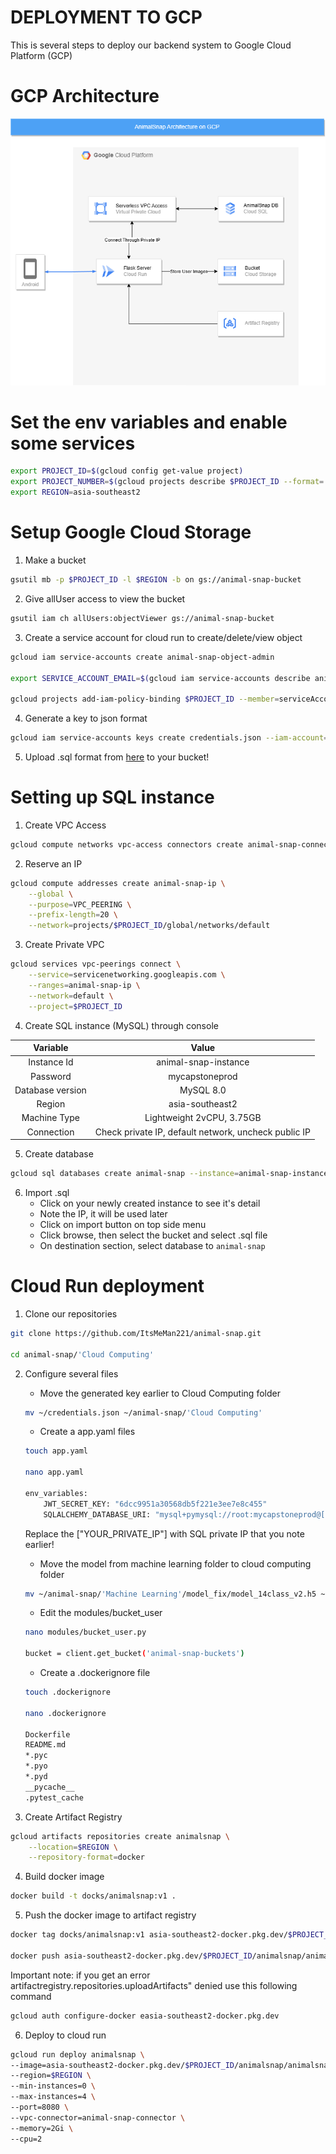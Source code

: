 # DEPLOYMENT TO GCP

This is several steps to deploy our backend system to Google Cloud Platform (GCP)

# GCP Architecture
<img src="https://github.com/ItsMeMan221/animal-snap/blob/main/docs/architecture.png" alt="GCP Architecture">


# Set the env variables and enable some services

```bash
export PROJECT_ID=$(gcloud config get-value project)
export PROJECT_NUMBER=$(gcloud projects describe $PROJECT_ID --format='value(projectNumber)')
export REGION=asia-southeast2
```


# Setup Google Cloud Storage

1. Make a bucket
```bash
gsutil mb -p $PROJECT_ID -l $REGION -b on gs://animal-snap-bucket
```
2. Give allUser access to view the bucket
```bash
gsutil iam ch allUsers:objectViewer gs://animal-snap-bucket
```
3. Create a service account for cloud run to create/delete/view object
```bash
gcloud iam service-accounts create animal-snap-object-admin

export SERVICE_ACCOUNT_EMAIL=$(gcloud iam service-accounts describe animal-snap-object-admin@$PROJECT_ID.iam.gserviceaccount.com --format='value(email)')

gcloud projects add-iam-policy-binding $PROJECT_ID --member=serviceAccount:$SERVICE_ACCOUNT_EMAIL --role=roles/storage.admin

```
4. Generate a key to json format

```bash
gcloud iam service-accounts keys create credentials.json --iam-account=$SERVICE_ACCOUNT_EMAIL
```
5. Upload .sql format from <a href="https://github.com/ItsMeMan221/animal-snap/blob/main/docs/animal-snap.sql">here</a> to your bucket!


# Setting up SQL instance

1. Create VPC Access
```bash
gcloud compute networks vpc-access connectors create animal-snap-connector --region=$REGION --network=default --range=10.8.0.0/28 --min-instances=2 --max-instances=3 --machine-type=f1-micro
```
2. Reserve an IP
```bash
gcloud compute addresses create animal-snap-ip \
    --global \
    --purpose=VPC_PEERING \
    --prefix-length=20 \
    --network=projects/$PROJECT_ID/global/networks/default
```

3. Create Private VPC
```bash
gcloud services vpc-peerings connect \
    --service=servicenetworking.googleapis.com \
    --ranges=animal-snap-ip \
    --network=default \
    --project=$PROJECT_ID
```

4. Create SQL instance (MySQL) through console

| Variable         | Value                                                |
| :---------------:| :---------------------------------------------------:|
| Instance Id      | animal-snap-instance                                 |
| Password         | mycapstoneprod                                       |
| Database version | MySQL 8.0                                            |
| Region           | asia-southeast2                                      |
| Machine Type     | Lightweight 2vCPU, 3.75GB                            |
| Connection       | Check private IP, default network, uncheck public IP |

5. Create database
```bash
gcloud sql databases create animal-snap --instance=animal-snap-instance
```

6. Import .sql
    - Click on your newly created instance to see it's detail
    - Note the IP, it will be used later
    - Click on import button on top side menu 
    - Click browse, then select the bucket and select .sql file
    - On destination section, select database to ``` animal-snap ```

# Cloud Run deployment

1. Clone our repositories 
``` bash 
git clone https://github.com/ItsMeMan221/animal-snap.git

cd animal-snap/'Cloud Computing'
```

2. Configure several files
    - Move the generated key earlier to Cloud Computing folder
    ```bash 
    mv ~/credentials.json ~/animal-snap/'Cloud Computing'
    ```
    - Create a app.yaml files
    ```bash
    touch app.yaml

    nano app.yaml

    env_variables:
        JWT_SECRET_KEY: "6dcc9951a30568db5f221e3ee7e8c455"
        SQLALCHEMY_DATABASE_URI: "mysql+pymysql://root:mycapstoneprod@["YOUR_PRIVATE_IP"]/animal-snap"
    ```
    Replace the ["YOUR_PRIVATE_IP"] with SQL private IP that you note earlier!

    - Move the model from machine learning folder to cloud computing folder
    ```bash
    mv ~/animal-snap/'Machine Learning'/model_fix/model_14class_v2.h5 ~/animal-snap/'Cloud Computing'/model.h5
    ```
    - Edit the modules/bucket_user
    ```bash
    nano modules/bucket_user.py

    bucket = client.get_bucket('animal-snap-buckets')
    ```
    - Create a .dockerignore file
    ```bash
    touch .dockerignore

    nano .dockerignore

    Dockerfile
    README.md
    *.pyc
    *.pyo
    *.pyd
    __pycache__
    .pytest_cache
    ```
3. Create Artifact Registry
```bash
gcloud artifacts repositories create animalsnap \
    --location=$REGION \
    --repository-format=docker
```
4. Build docker image
```bash
docker build -t docks/animalsnap:v1 .
```
5. Push the docker image to artifact registry
```bash
docker tag docks/animalsnap:v1 asia-southeast2-docker.pkg.dev/$PROJECT_ID/animalsnap/animalsnap:v1

docker push asia-southeast2-docker.pkg.dev/$PROJECT_ID/animalsnap/animalsnap:v1
```
Important note: if you get an error artifactregistry.repositories.uploadArtifacts" denied use this following command

```bash
gcloud auth configure-docker easia-southeast2-docker.pkg.dev
```

6. Deploy to cloud run
```bash
gcloud run deploy animalsnap \
--image=asia-southeast2-docker.pkg.dev/$PROJECT_ID/animalsnap/animalsnap:v1 \
--region=$REGION \
--min-instances=0 \
--max-instances=4 \
--port=8080 \
--vpc-connector=animal-snap-connector \
--memory=2Gi \
--cpu=2
```